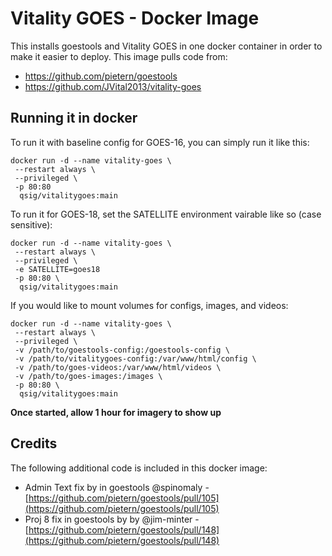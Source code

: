 # Vitality GOES - Docker Image

This installs goestools and Vitality GOES in one docker container in order to make it easier to deploy. This image pulls code from:
- https://github.com/pietern/goestools
- https://github.com/JVital2013/vitality-goes

## Running it in docker

To run it with baseline config for GOES-16, you can simply run it like this:

```
docker run -d --name vitality-goes \
 --restart always \
 --privileged \
 -p 80:80
  qsig/vitalitygoes:main
```

To run it for GOES-18, set the SATELLITE environment vairable like so (case sensitive):

```
docker run -d --name vitality-goes \
 --restart always \
 --privileged \
 -e SATELLITE=goes18
 -p 80:80 \
  qsig/vitalitygoes:main
```


If you would like to mount volumes for configs, images, and videos:

```
docker run -d --name vitality-goes \
 --restart always \
 --privileged \
 -v /path/to/goestools-config:/goestools-config \
 -v /path/to/vitalitygoes-config:/var/www/html/config \
 -v /path/to/goes-videos:/var/www/html/videos \
 -v /path/to/goes-images:/images \
 -p 80:80 \
  qsig/vitalitygoes:main
```

**Once started, allow 1 hour for imagery to show up**

## Credits

The following additional code is included in this docker image:

- Admin Text fix by in goestools @spinomaly - [https://github.com/pietern/goestools/pull/105](https://github.com/pietern/goestools/pull/105)
- Proj 8 fix in goestools by by @jim-minter - [https://github.com/pietern/goestools/pull/148](https://github.com/pietern/goestools/pull/148)
